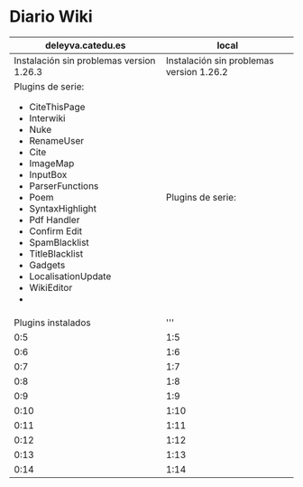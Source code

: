 # Diario Wiki

| deleyva.catedu.es | local |
| -- | -- |
| Instalación sin problemas version 1.26.3| Instalación sin problemas version 1.26.2|
| Plugins de serie: <ul><li>CiteThisPage</li><li>Interwiki</li><li>Nuke</li><li>RenameUser</li><li>Cite</li><li>ImageMap</li><li>InputBox</li><li> ParserFunctions</li><li>Poem</li><li>SyntaxHighlight</li><li>Pdf Handler</li><li>Confirm Edit</li><li>SpamBlacklist</li><li>TitleBlacklist</li><li>Gadgets <li>LocalisationUpdate</li><li>WikiEditor</li><li></ul>|Plugins de serie:|
|Plugins instalados | ''' |
| 0:5 | 1:5 |
| 0:6 | 1:6 |
| 0:7 | 1:7 |
| 0:8 | 1:8 |
| 0:9 | 1:9 |
| 0:10 | 1:10 |
| 0:11 | 1:11 |
| 0:12 | 1:12 |
| 0:13 | 1:13 |
| 0:14 | 1:14 |
